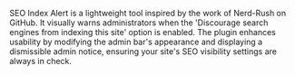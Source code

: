 SEO Index Alert is a lightweight tool inspired by the work of Nerd-Rush on GitHub. It visually warns administrators when the 'Discourage search engines from indexing this site' option is enabled. The plugin enhances usability by modifying the admin bar's appearance and displaying a dismissible admin notice, ensuring your site's SEO visibility settings are always in check.
